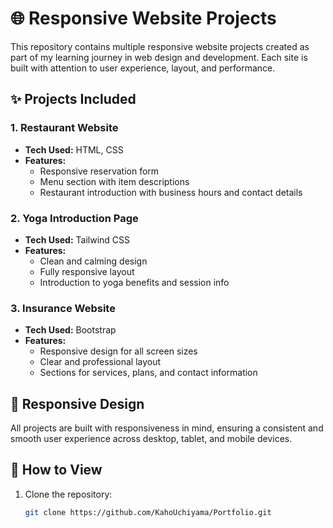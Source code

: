 # 🌐 Responsive Website Projects

This repository contains multiple responsive website projects created as part of my learning journey in web design and development. Each site is built with attention to user experience, layout, and performance.

## ✨ Projects Included

### 1. Restaurant Website
- **Tech Used:** HTML, CSS
- **Features:**
  - Responsive reservation form
  - Menu section with item descriptions
  - Restaurant introduction with business hours and contact details

### 2. Yoga Introduction Page
- **Tech Used:** Tailwind CSS
- **Features:**
  - Clean and calming design
  - Fully responsive layout
  - Introduction to yoga benefits and session info

### 3. Insurance Website
- **Tech Used:** Bootstrap
- **Features:**
  - Responsive design for all screen sizes
  - Clear and professional layout
  - Sections for services, plans, and contact information

## 📱 Responsive Design
All projects are built with responsiveness in mind, ensuring a consistent and smooth user experience across desktop, tablet, and mobile devices.

## 🚀 How to View
1. Clone the repository:
   ```bash
   git clone https://github.com/KahoUchiyama/Portfolio.git
